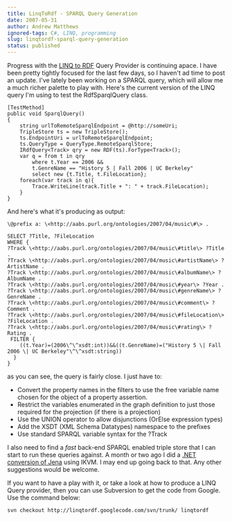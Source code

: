 ```yaml
---
title: LinqToRdf - SPARQL Query Generation
date: 2007-05-31
author: Andrew Matthews
ignored-tags: C#, LINQ, programming
slug: linqtordf-sparql-query-generation
status: published
---
```


Progress with the [LINQ to RDF](http://code.google.com/p/linqtordf/) Query
Provider is continuing apace. I have been pretty tightly focused for the last
few days, so I haven't ad time to post an update. I've lately been working on a
SPARQL query, which will allow me a much richer palette to play with. Here's the
current version of the LINQ query I'm using to test the RdfSparqlQuery class.

    [TestMethod]
    public void SparqlQuery()
    {
        string urlToRemoteSparqlEndpoint = @http://someUri;
        TripleStore ts = new TripleStore();
        ts.EndpointUri = urlToRemoteSparqlEndpoint;
        ts.QueryType = QueryType.RemoteSparqlStore;
        IRdfQuery<Track> qry = new RDF(ts).ForType<Track>();
        var q = from t in qry
            where t.Year == 2006 &&
            t.GenreName == "History 5 | Fall 2006 | UC Berkeley"
            select new {t.Title, t.FileLocation};
        foreach(var track in q){
            Trace.WriteLine(track.Title + ": " + track.FileLocation);
        }
    }

And here's what it's producing as output:

    \@prefix a: \<http://aabs.purl.org/ontologies/2007/04/music\#\> .

    SELECT ?Title, ?FileLocation
    WHERE {
    ?Track \<http://aabs.purl.org/ontologies/2007/04/music\#title\> ?Title .
    ?Track \<http://aabs.purl.org/ontologies/2007/04/music\#artistName\> ?ArtistName .
    ?Track \<http://aabs.purl.org/ontologies/2007/04/music\#albumName\> ?AlbumName .
    ?Track \<http://aabs.purl.org/ontologies/2007/04/music\#year\> ?Year .
    ?Track \<http://aabs.purl.org/ontologies/2007/04/music\#genreName\> ?GenreName .
    ?Track \<http://aabs.purl.org/ontologies/2007/04/music\#comment\> ?Comment .
    ?Track \<http://aabs.purl.org/ontologies/2007/04/music\#fileLocation\> ?FileLocation .
    ?Track \<http://aabs.purl.org/ontologies/2007/04/music\#rating\> ?Rating .
     FILTER {
        ((t.Year)=(2006\^\^xsdt:int))&&((t.GenreName)=("History 5 \| Fall 2006 \| UC Berkeley"\^\^xsdt:string))
      }
    }

as you can see, the query is fairly close. I just have to:

-   Convert the property names in the filters to use the free variable name chosen for the object of a property assertion.
-   Restrict the variables enumerated in the graph definition to just those required for the projection (if there is a projection)
-   Use the UNION operator to allow disjunctions (OrElse expression types)
-   Add the XSDT (XML Schema Datatypes) namespace to the prefixes
-   Use standard SPARQL variable syntax for the ?Track

I also need to find a *fast* back-end SPARQL enabled triple store that I can
start to run these queries against. A month or two ago I did a
[.NET conversion of Jena](http://industrialinference.com/2007/03/23/converting-jena-to-net/)
using IKVM. I may end up going back to that. Any other suggestions would be
welcome.

If you want to have a play with it, or take a look at how to produce a LINQ
Query provider, then you can use Subversion to get the code from Google. Use the
command below:

    svn checkout http://linqtordf.googlecode.com/svn/trunk/ linqtordf
